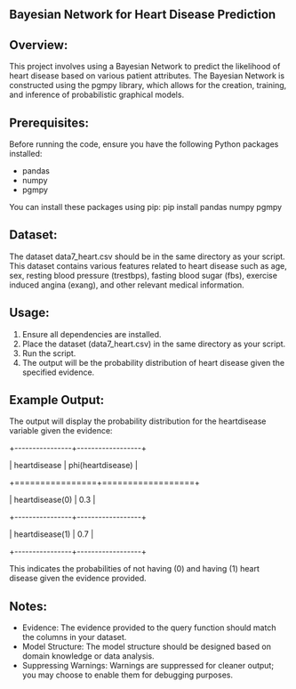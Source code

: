 ## Bayesian Network for Heart Disease Prediction
## Overview:
This project involves using a Bayesian Network to predict the likelihood of heart disease based on various patient attributes. The Bayesian Network is constructed using the pgmpy library, which allows for the creation, training, and inference of probabilistic graphical models.

## Prerequisites:
Before running the code, ensure you have the following Python packages installed:
- pandas
- numpy
- pgmpy

You can install these packages using pip:
pip install pandas numpy pgmpy

## Dataset:
The dataset data7_heart.csv should be in the same directory as your script. This dataset contains various features related to heart disease such as age, sex, resting blood pressure (trestbps), fasting blood sugar (fbs), exercise induced angina (exang), and other relevant medical information.

## Usage:
1. Ensure all dependencies are installed.
2. Place the dataset (data7_heart.csv) in the same directory as your script.
3. Run the script.
4. The output will be the probability distribution of heart disease given the specified evidence.

## Example Output:
The output will display the probability distribution for the heartdisease variable given the evidence:

+----------------+------------------+

| heartdisease   |   phi(heartdisease) |

+================+==================+

| heartdisease(0) | 0.3              |

+----------------+------------------+

| heartdisease(1) | 0.7              |

+----------------+------------------+

This indicates the probabilities of not having (0) and having (1) heart disease given the evidence provided.

## Notes:
- Evidence: The evidence provided to the query function should match the columns in your dataset.
- Model Structure: The model structure should be designed based on domain knowledge or data analysis.
- Suppressing Warnings: Warnings are suppressed for cleaner output; you may choose to enable them for debugging purposes.


